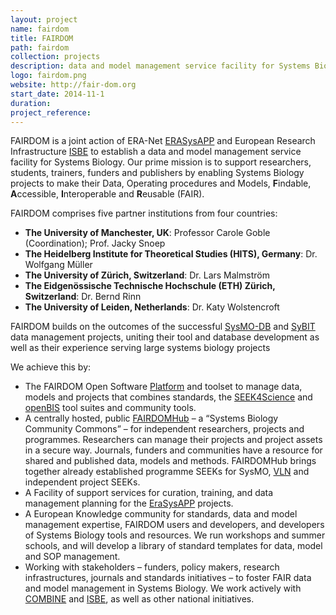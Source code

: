 ```yaml
---
layout: project
name: fairdom
title: FAIRDOM
path: fairdom
collection: projects
description: data and model management service facility for Systems Biology
logo: fairdom.png
website: http://fair-dom.org
start_date: 2014-11-1
duration:
project_reference:
---
```


FAIRDOM is a joint action of ERA-Net
[ERASysAPP](http://fair-dom.org/erasysapp) and European Research
Infrastructure [ISBE](http://project.isbe.eu/) to establish a data and
model management service facility for Systems Biology.  Our prime
mission is to support researchers, students, trainers, funders and
publishers by enabling Systems Biology projects to make their Data,
Operating procedures and Models, **F**indable, **A**ccessible, **I**nteroperable
and **R**eusable (FAIR).


FAIRDOM comprises five partner institutions from four countries:​

* **The University of Manchester, UK**: Professor Carole Goble (Coordination); Prof. Jacky Snoep
* **The Heidelberg Institute for Theoretical Studies (HITS), Germany**: Dr. Wolfgang Müller
* **The University of Zürich, Switzerland**: Dr. Lars Malmström
* **The Eidgenössische Technische Hochschule (ETH) Zürich, Switzerland**: Dr. Bernd Rinn
* **The University of Leiden, Netherlands**: Dr. Katy Wolstencroft

FAIRDOM builds on the outcomes of the successful [SysMO-DB](http://sysmo-db.org/) and [SyBIT](http://www.sybit.net/) data management projects, uniting their tool and database development as well as their experience serving large systems biology projects

We achieve this by:

* The FAIRDOM Open Software [Platform](http://fair-dom.org/platform/) and toolset to manage data, models and projects that combines standards, the [SEEK4Science](http://fair-dom.org/platform/seek/) and [openBIS](http://fair-dom.org/platform/openbis/) tool suites and community tools.
* A centrally hosted, public [FAIRDOMHub](https://fairdomhub.org/) – a “Systems Biology Community Commons” – for independent researchers, projects and programmes.  Researchers can manage their projects and project assets in a secure way. Journals, funders and communities have a resource for shared and published data, models and methods. FAIRDOMHub brings together already established programme SEEKs for SysMO, [VLN](http://www.virtual-liver.de/) and independent project SEEKs.
* A Facility of support services for curation, training, and data management planning for the [EraSysAPP](https://www.erasysapp.eu/) projects.
* A European Knowledge community for standards, data and model management expertise, FAIRDOM users and developers, and developers of Systems Biology tools and resources. We run workshops and summer schools, and will develop a library of standard templates for data, model and SOP management.
* Working with stakeholders – funders, policy makers, research infrastructures, journals and standards initiatives – to foster FAIR data and model management in Systems Biology. We work actively with [COMBINE](http://co.mbine.org/) and [ISBE](http://project.isbe.eu/), as well as other national initiatives.
